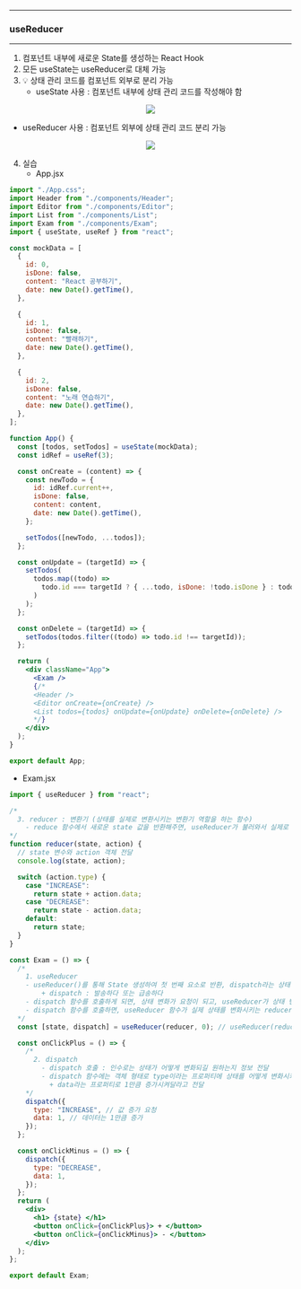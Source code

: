 -----
### useReducer
-----
1. 컴포넌트 내부에 새로운 State를 생성하는 React Hook
2. 모든 useState는 useReducer로 대체 가능
3. 💡 상태 관리 코드를 컴포넌트 외부로 분리 가능
   - useState 사용 : 컴포넌트 내부에 상태 관리 코드를 작성해야 함
<div align="center">
<img src="https://github.com/user-attachments/assets/d2ba1bd1-d4c4-43b6-996c-d970c69e9626">
</div>

   - useReducer 사용 : 컴포넌트 외부에 상태 관리 코드 분리 가능
<div align="center">
<img src="https://github.com/user-attachments/assets/3e983c68-6c77-4358-9677-e02fec6c9090">
</div>

4. 실습
   - App.jsx
```jsx
import "./App.css";
import Header from "./components/Header";
import Editor from "./components/Editor";
import List from "./components/List";
import Exam from "./components/Exam";
import { useState, useRef } from "react";

const mockData = [
  {
    id: 0,
    isDone: false,
    content: "React 공부하기",
    date: new Date().getTime(),
  },

  {
    id: 1,
    isDone: false,
    content: "빨래하기",
    date: new Date().getTime(),
  },

  {
    id: 2,
    isDone: false,
    content: "노래 연습하기",
    date: new Date().getTime(),
  },
];

function App() {
  const [todos, setTodos] = useState(mockData);
  const idRef = useRef(3);

  const onCreate = (content) => {
    const newTodo = {
      id: idRef.current++,
      isDone: false,
      content: content,
      date: new Date().getTime(),
    };

    setTodos([newTodo, ...todos]);
  };

  const onUpdate = (targetId) => {
    setTodos(
      todos.map((todo) =>
        todo.id === targetId ? { ...todo, isDone: !todo.isDone } : todo
      )
    );
  };

  const onDelete = (targetId) => {
    setTodos(todos.filter((todo) => todo.id !== targetId));
  };

  return (
    <div className="App">
      <Exam />
      {/* 
      <Header />
      <Editor onCreate={onCreate} />
      <List todos={todos} onUpdate={onUpdate} onDelete={onDelete} />
      */}
    </div>
  );
}

export default App;
```

  - Exam.jsx
```jsx
import { useReducer } from "react";

/*
  3. reducer : 변환기 (상태를 실제로 변환시키는 변환기 역할을 하는 함수)
    - reduce 함수에서 새로운 state 값을 반환해주면, useReducer가 불러와서 실제로 state 값을 변경
*/
function reducer(state, action) {
  // state 변수와 action 객체 전달
  console.log(state, action);

  switch (action.type) {
    case "INCREASE":
      return state + action.data;
    case "DECREASE":
      return state - action.data;
    default:
      return state;
  }
}

const Exam = () => {
  /* 
    1. useReducer
    - useReducer()를 통해 State 생성하여 첫 번째 요소로 반환, dispatch라는 상태 변화를 요청하기만 하는 함수 반환 (즉, 상태 변화가 있어야 한다는 사실을 알리는 또는 발송하는 함수)
        + dispatch : 발송하다 또는 급송하다 
    - dispatch 함수를 호출하게 되면, 상태 변화가 요청이 되고, useReducer가 상태 변화를 실제로 처리하는 함수를 호출하게 됨 (그 함수를 직접 생성해야 함)
    - dispatch 함수를 호출하면, useReducer 함수가 실제 상태를 변화시키는 reducer 함수 호출
  */
  const [state, dispatch] = useReducer(reducer, 0); // useReducer(reducer, 초기값)

  const onClickPlus = () => {
    /*
      2. dispatch
        - dispatch 호출 : 인수로는 상태가 어떻게 변화되길 원하는지 정보 전달
        - dispatch 함수에는 객체 형태로 type이라는 프로퍼티에 상태를 어떻게 변화시키길 원하는지 작성 : Action 객체라고 하며, 이를 인수로 전달
          + data라는 프로퍼티로 1만큼 증가시켜달라고 전달
    */
    dispatch({
      type: "INCREASE", // 값 증가 요청
      data: 1, // 데이터는 1만큼 증가
    });
  };

  const onClickMinus = () => {
    dispatch({
      type: "DECREASE",
      data: 1,
    });
  };
  return (
    <div>
      <h1> {state} </h1>
      <button onClick={onClickPlus}> + </button>
      <button onClick={onClickMinus}> - </button>
    </div>
  );
};

export default Exam;
```
